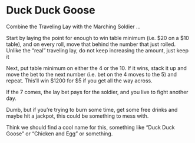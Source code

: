 # Duck Duck Goose

Combine the Traveling Lay with the Marching Soldier ... 

Start by laying the point for enough to win table minimum \(i.e. $20 on a $10 table\), and on every roll, move that behind the number that just rolled. Unlike the “real” traveling lay, do not keep increasing the amount, just keep it

Next, put table minimum on either the 4 or the 10. If it wins, stack it up and move the bet to the next number \(i.e. bet on the 4 moves to the 5\) and repeat. This’ll win $1200 for $5 if you get all the way across.

If the 7 comes, the lay bet pays for the soldier, and you live to fight another day.

Dumb, but if you’re trying to burn some time, get some free drinks and maybe hit a jackpot, this could be something to mess with.

Think we should find a cool name for this, something like “Duck Duck Goose” or “Chicken and Egg” or something.

